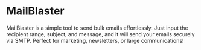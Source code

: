 # MailBlaster
MailBlaster is a simple tool to send bulk emails effortlessly. Just input the recipient range, subject, and message, and it will send your emails securely via SMTP. Perfect for marketing, newsletters, or large communications!
